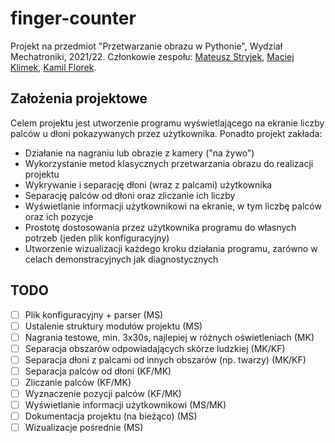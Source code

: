 # finger-counter
Projekt na przedmiot "Przetwarzanie obrazu w Pythonie", Wydział Mechatroniki, 2021/22. Członkowie zespołu: [Mateusz Stryjek](https://github.com/mstryjek), [Maciej Klimek](https://github.com/MKlimek00), [Kamil Florek](https://github.com/phlorek).

## Założenia projektowe
Celem projektu jest utworzenie programu wyświetlającego na ekranie liczby palców u dłoni pokazywanych przez użytkownika. 
Ponadto projekt zakłada:
- Działanie na nagraniu lub obrazie z kamery ("na żywo")
- Wykorzystanie metod klasycznych przetwarzania obrazu do realizacji projektu
- Wykrywanie i separację dłoni (wraz z palcami) użytkownika
- Separację palców od dłoni oraz zliczanie ich liczby
- Wyświetlanie informacji użytkownikowi na ekranie, w tym liczbę palców oraz ich pozycje
- Prostotę dostosowania przez użytkownika programu do własnych potrzeb (jeden plik konfiguracyjny)
- Utworzenie wizualizacji każdego kroku działania programu, zarówno w celach demonstracyjnych jak diagnostycznych

## TODO
- [ ] Plik konfiguracyjny + parser (MS)
- [ ] Ustalenie struktury modułów projektu (MS)
- [ ] Nagrania testowe, min. 3x30s, najlepiej w różnych oświetleniach (MK)
- [ ] Separacja obszarów odpowiadających skórze ludzkiej (MK/KF)
- [ ] Separacja dłoni z palcami od innych obszarów (np. twarzy) (MK/KF)
- [ ] Separacja palców od dłoni (KF/MK)
- [ ] Zliczanie palców (KF/MK)
- [ ] Wyznaczenie pozycji palców (KF/MK)
- [ ] Wyświetlanie informacji użytkownikowi (MS/MK)
- [ ] Dokumentacja projektu (na bieżąco) (MS)
- [ ] Wizualizacje pośrednie (MS)
